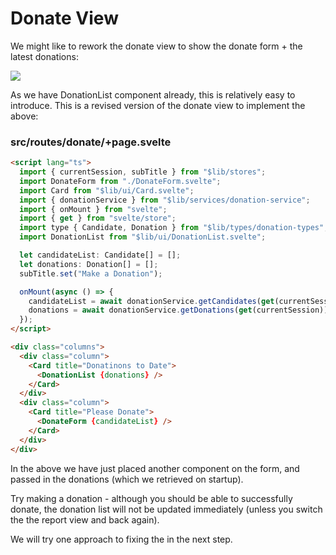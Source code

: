 # Donate View

We might like to rework the donate view to show the donate form + the latest donations:

![](img/29.png)

As we have DonationList component already, this is relatively easy to introduce. This is a revised version of the donate view to implement the above:

### src/routes/donate/+page.svelte

~~~html
<script lang="ts">
  import { currentSession, subTitle } from "$lib/stores";
  import DonateForm from "./DonateForm.svelte";
  import Card from "$lib/ui/Card.svelte";
  import { donationService } from "$lib/services/donation-service";
  import { onMount } from "svelte";
  import { get } from "svelte/store";
  import type { Candidate, Donation } from "$lib/types/donation-types";
  import DonationList from "$lib/ui/DonationList.svelte";

  let candidateList: Candidate[] = [];
  let donations: Donation[] = [];
  subTitle.set("Make a Donation");

  onMount(async () => {
    candidateList = await donationService.getCandidates(get(currentSession));
    donations = await donationService.getDonations(get(currentSession));
  });
</script>

<div class="columns">
  <div class="column">
    <Card title="Donatinons to Date">
      <DonationList {donations} />
    </Card>
  </div>
  <div class="column">
    <Card title="Please Donate">
      <DonateForm {candidateList} />
    </Card>
  </div>
</div>
~~~

In the above we have just placed another component on the form, and passed in the donations (which we retrieved on startup).

Try making a donation - although you should be able to successfully donate, the donation list will not be updated immediately (unless you switch the the report view and back again).

We will try one approach to fixing the in the next step.

